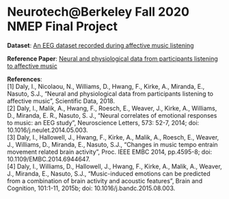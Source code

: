 # Neurotech@Berkeley Fall 2020 NMEP Final Project

**Dataset**: [An EEG dataset recorded during affective music listening](https://openneuro.org/datasets/ds002721/versions/1.0.1)

**Reference Paper**: [Neural and physiological data from participants listening to affective music](https://www.nature.com/articles/s41597-020-0507-6)


**References**: <br />
[1] Daly, I., Nicolaou, N., Williams, D., Hwang, F., Kirke, A., Miranda, E., Nasuto, S.J., “Neural and physiological data from participants listening to affective music”, Scientific Data, 2018.<br />
[2] Daly, I., Malik, A., Hwang, F., Roesch, E., Weaver, J., Kirke, A., Williams, D., Miranda, E. R., Nasuto, S. J., “Neural correlates of emotional responses to music: an EEG study”, Neuroscience Letters, 573: 52-7, 2014; doi: 10.1016/j.neulet.2014.05.003. <br />
[3] Daly, I., Hallowell, J., Hwang, F., Kirke, A., Malik, A., Roesch, E., Weaver, J., Williams, D., Miranda, E., Nasuto, S.J., “Changes in music tempo entrain movement related brain activity”, Proc. IEEE EMBC 2014, pp.4595-8; doi: 10.1109/EMBC.2014.6944647. <br />
[4] Daly, I., Williams, D., Hallowell, J., Hwang, F., Kirke, A., Malik, A., Weaver, J., Miranda, E., Nasuto, S.J., “Music-induced emotions can be predicted from a combination of brain activity and acoustic features”, Brain and Cognition, 101:1-11, 2015b; doi: 10.1016/j.bandc.2015.08.003.
